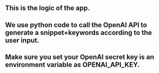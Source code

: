 ## This is the logic of the app.
## We use python code to call the OpenAI API to generate a snippet+keywords according to the user input.
## Make sure you set your OpenAI secret key is an environment variable as OPENAI_API_KEY.
